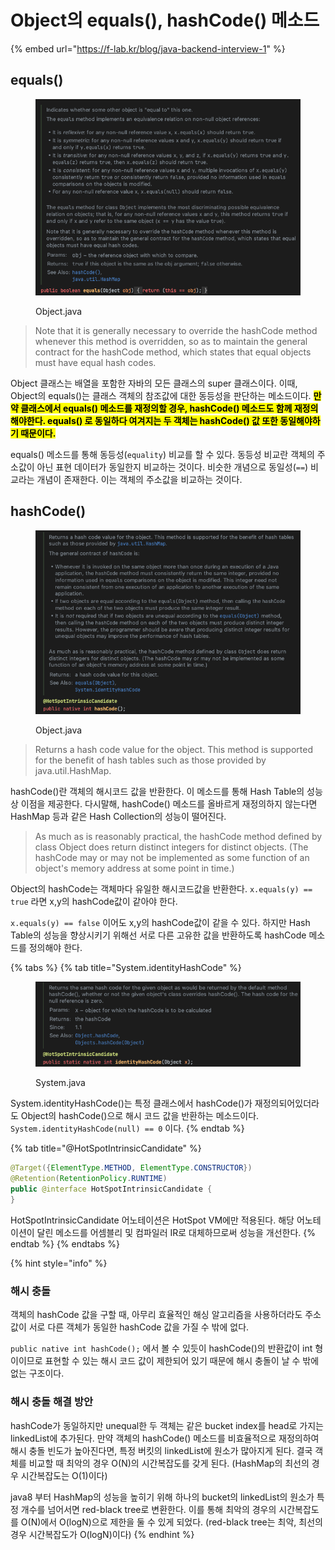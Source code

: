 # Object의 equals(), hashCode() 메소드

{% embed url="https://f-lab.kr/blog/java-backend-interview-1" %}

## equals()

<figure><img src="../../.gitbook/assets/image.png" alt=""><figcaption><p>Object.java</p></figcaption></figure>

> Note that it is generally necessary to override the hashCode method whenever this method is overridden, so as to maintain the general contract for the hashCode method, which states that equal objects must have equal hash codes.

Object 클래스는 배열을 포함한 자바의 모든 클래스의 super 클래스이다. 이때, Object의 equals()는 클래스 객체의 참조값에 대한 동등성을 판단하는 메소드이다. <mark style="background-color:yellow;">**만약 클래스에서 equals() 메소드를 재정의할 경우, hashCode() 메소드도 함께 재정의해야한다. equals() 로 동일하다 여겨지는 두 객체는 hashCode() 값 또한 동일해야하기 때문이다.**</mark>

equals() 메소드를 통해 동등성(`equality`) 비교를 할  수 있다. 동등성 비교란 객체의 주소값이 아닌 표현 데이터가 동일한지 비교하는 것이다. 비슷한 개념으로 동일성(`==`) 비교라는 개념이 존재한다. 이는   객체의 주소값을 비교하는 것이다.

## hashCode()

<figure><img src="../../.gitbook/assets/image (1) (1).png" alt=""><figcaption><p>Object.java</p></figcaption></figure>

> Returns a hash code value for the object. This method is supported for the benefit of hash tables such as those provided by java.util.HashMap.

hashCode()란 객체의 해시코드 값을 반환한다. 이 메소드를 통해 Hash Table의 성능상 이점을 제공한다. 다시말해, hashCode() 메소드를 올바르게 재정의하지 않는다면 HashMap 등과 같은 Hash Collection의 성능이 떨어진다.

> As much as is reasonably practical, the hashCode method defined by class Object does return distinct integers for distinct objects. (The hashCode may or may not be implemented as some function of an object's memory address at some point in time.)

Object의 hashCode는 객체마다 유일한 해시코드값을 반환한다. `x.equals(y) == true` 라면 x,y의 hashCode값이 같아야 한다.

`x.equals(y) == false` 이어도 x,y의 hashCode값이 같을 수 있다. 하지만 Hash Table의 성능을 향상시키기 위해선  서로 다른 고유한 값을 반환하도록 hashCode 메소드를 정의해야 한다.



{% tabs %}
{% tab title="System.identityHashCode" %}
<figure><img src="../../.gitbook/assets/image (2).png" alt=""><figcaption><p>System.java</p></figcaption></figure>

System.identityHashCode()는 특정 클래스에서 hashCode()가 재정의되어있더라도 Object의 hashCode()으로 해시 코드 값을 반환하는 메소드이다. `System.identityHashCode(null) == 0` 이다.
{% endtab %}

{% tab title="@HotSpotIntrinsicCandidate" %}
```java
@Target({ElementType.METHOD, ElementType.CONSTRUCTOR})
@Retention(RetentionPolicy.RUNTIME)
public @interface HotSpotIntrinsicCandidate {
}
```

HotSpotIntrinsicCandidate 어노테이션은 HotSpot VM에만 적용된다. 해당 어노테이션이 달린 메소드를 어셈블리 및 컴파일러 IR로 대체하므로써 성능을 개선한다.
{% endtab %}
{% endtabs %}

{% hint style="info" %}
### 해시 충돌

객체의 hashCode 값을 구할 때, 아무리 효율적인 해싱 알고리즘을 사용하더라도 주소값이 서로 다른 객체가 동일한 hashCode 값을 가질 수 밖에 없다.&#x20;

`public native int hashCode();` 에서 볼 수 있듯이 hashCode()의 반환값이 int 형이이므로 표현할 수 있는 해시 코드 값이 제한되어 있기 때문에 해시 충돌이 날 수 밖에 없는 구조이다.

###

### 해시 충돌 해결 방안

hashCode가 동일하지만 unequal한 두 객체는 같은 bucket index를 head로 가지는 linkedList에 추가된다. 만약 객체의 hashCode() 메소드를 비효율적으로 재정의하여 해시 충돌 빈도가 높아진다면, 특정 버킷의 linkedList에 원소가 많아지게 된다. 결국 객체를 비교할 때 최악의 경우 O(N)의 시간복잡도를 갖게 된다. (HashMap의 최선의 경우 시간복잡도는 O(1)이다)

java8 부터 HashMap의 성능을 높히기 위해 하나의 bucket의 linkedList의 원소가 특정 개수를 넘어서면 red-black tree로 변환한다. 이를 통해 최악의 경우의 시간복잡도를 O(N)에서 O(logN)으로 제한을 둘 수 있게 되었다. (red-black tree는 최악, 최선의 경우 시간복잡도가 O(logN)이다)
{% endhint %}
